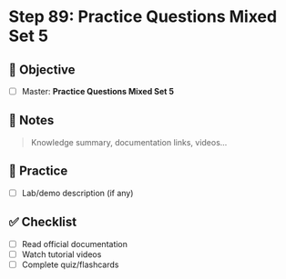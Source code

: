 # Step 89: Practice Questions Mixed Set 5

## 🎯 Objective
- [ ] Master: **Practice Questions Mixed Set 5**

## 📘 Notes
> Knowledge summary, documentation links, videos...

## 🧪 Practice
- [ ] Lab/demo description (if any)

## ✅ Checklist
- [ ] Read official documentation
- [ ] Watch tutorial videos
- [ ] Complete quiz/flashcards
